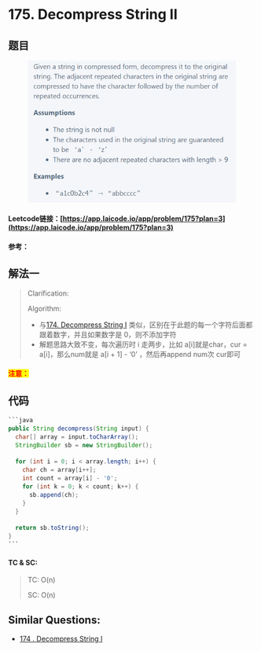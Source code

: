 # 175. Decompress String II

## 题目

<figure><img src="../../.gitbook/assets/image (1) (10) (1).png" alt=""><figcaption></figcaption></figure>

#### Leetcode链接：[https://app.laicode.io/app/problem/175?plan=3](https://app.laicode.io/app/problem/175?plan=3)

#### 参考：

## 解法一

> Clarification:&#x20;
>
> Algorithm:&#x20;
>
> * 与[174. Decompress String I](174.-decompress-string-i.md) 类似，区别在于此题的每一个字符后面都跟着数字，并且如果数字是 0，则不添加字符
> * 解题思路大致不变，每次遍历时 i 走两步，比如 a\[i]就是char，cur = a\[i]，那么num就是 a\[i + 1] - ‘0’ ，然后再append num次 cur即可

#### <mark style="color:red;">注意：</mark>

## 代码

````java
```java
public String decompress(String input) {
  char[] array = input.toCharArray();
  StringBuilder sb = new StringBuilder();

  for (int i = 0; i < array.length; i++) {
    char ch = array[i++];
    int count = array[i] - '0';
    for (int k = 0; k < count; k++) {
      sb.append(ch);
    }
  }
  
  return sb.toString();
}
```
````

#### TC & SC:&#x20;

> TC: O(n)
>
> SC: O(n)

## **Similar Questions:**&#x20;

* [174 . Decompress String I](174.-decompress-string-i.md)
